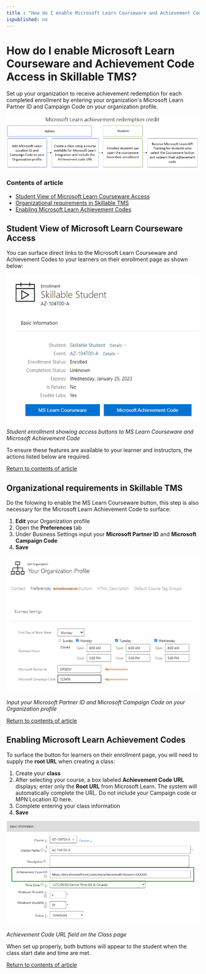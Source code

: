 ```yaml
---
title : "How do I enable Microsoft Learn Courseware and Achievement Code Access in Skillable TMS?"
ispublished: no
---
```


# How do I enable Microsoft Learn Courseware and Achievement Code Access in Skillable TMS?

Set up your organization to receive achievement redemption for each completed enrollment by entering your organization's Microsoft Learn Partner ID and Campaign Code on your organization profile. 

![](/tms/images/mslearn-redemption1.png)

### Contents of article
- [Student View of Microsoft Learn Courseware Access](#student-view-of-microsoft-learn-courseware-access)
- [Organizational requirements in Skillable TMS](#organizational-requirements-in-skillable-tms)
- [Enabling Microsoft Learn Achievement Codes](#enabling-microsoft-learn-achievement-codes)

## Student View of Microsoft Learn Courseware Access
You can surface direct links to the Microsoft Learn Courseware and Achievement Codes to your learners on their enrollment page as shown below: 

![](/tms/images/mslearncsw-msachcode-buttons.png)

_Student enrollment showing access buttons to MS Learn Courseware and Microsoft Achievement Code_

To ensure these features are available to your learner and instructors, the actions listed below are required. 

[Return to contents of article](#contents-of-article)

## Organizational requirements in Skillable TMS 
Do the folowing to enable the MS Learn Courseware button, this step is also necessary for the Microsoft Learn Achievement Code to surface:
1. **Edit** your Organization profile
1. Open the **Preferences** tab
1. Under Business Settings input your **Microsoft Partner ID** and **Microsoft Campaign Code**
1. **Save**

![](/tms/images/ms-id1.png)

_Input your Microsoft Partner ID and Microsoft Campaign Code on your Organization profile_

[Return to contents of article](#contents-of-article)

## Enabling Microsoft Learn Achievement Codes
To surface the button for learners on their enrollment page, you will need to supply the **root URL** when creating a class: 

1. Create your **class**
1. After selecting your course, a box labeled **Achievement Code URL** displays; enter only the **Root URL** from Microsoft Learn. The system will automatically complete the URL. Do not include your Campaign code or MPN Location ID here. 
1. Complete entering your class information
1. **Save**

![](/tms/images/achieve-code.png)

_Achievement Code URL field on the Class page_

When set up properly, both buttons will appear to the student when the class start date and time are met. 

[Return to contents of article](#contents-of-article)

